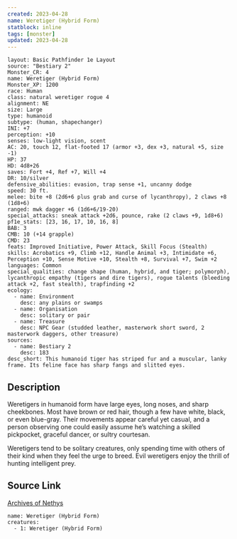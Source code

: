 ```yaml
---
created: 2023-04-28
name: Weretiger (Hybrid Form)
statblock: inline
tags: [monster]
updated: 2023-04-28
---
```

```statblock
layout: Basic Pathfinder 1e Layout
source: "Bestiary 2"
Monster_CR: 4
name: Weretiger (Hybrid Form)
Monster_XP: 1200
race: Human
class: natural weretiger rogue 4
alignment: NE
size: Large
type: humanoid
subtype: (human, shapechanger)
INI: +7
perception: +10
senses: low-light vision, scent
AC: 20, touch 12, flat-footed 17 (armor +3, dex +3, natural +5, size -1)
HP: 37
HD: 4d8+26
saves: Fort +4, Ref +7, Will +4
DR: 10/silver
defensive_abilities: evasion, trap sense +1, uncanny dodge
speed: 30 ft.
melee: bite +8 (2d6+6 plus grab and curse of lycanthropy), 2 claws +8 (1d8+6)
ranged: mwk dagger +6 (1d6+6/19-20)
special_attacks: sneak attack +2d6, pounce, rake (2 claws +9, 1d8+6)
pf1e_stats: [23, 16, 17, 10, 16, 8]
BAB: 3
CMB: 10 (+14 grapple)
CMD: 23
feats: Improved Initiative, Power Attack, Skill Focus (Stealth)
skills: Acrobatics +9, Climb +12, Handle Animal +3, Intimidate +6, Perception +10, Sense Motive +10, Stealth +8, Survival +7, Swim +2
languages: Common
special_qualities: change shape (human, hybrid, and tiger; polymorph), lycanthropic empathy (tigers and dire tigers), rogue talents (bleeding attack +2, fast stealth), trapfinding +2
ecology:
  - name: Environment
    desc: any plains or swamps
  - name: Organisation
    desc: solitary or pair
  - name: Treasure
    desc: NPC Gear (studded leather, masterwork short sword, 2 masterwork daggers, other treasure)
sources:
  - name: Bestiary 2
    desc: 183
desc_short: This humanoid tiger has striped fur and a muscular, lanky frame. Its feline face has sharp fangs and slitted eyes.
```
## Description
Weretigers in humanoid form have large eyes, long noses, and sharp cheekbones. Most have brown or red hair, though a few have white, black, or even blue-gray. Their movements appear careful yet casual, and a person observing one could easily assume he’s watching a skilled pickpocket, graceful dancer, or sultry courtesan.

Weretigers tend to be solitary creatures, only spending time with others of their kind when they feel the urge to breed. Evil weretigers enjoy the thrill of hunting intelligent prey.
## Source Link
[Archives of Nethys](https://aonprd.com/MonsterDisplay.aspx?ItemName=Weretiger%20(Hybrid%20Form))
```encounter-table
name: Weretiger (Hybrid Form)
creatures:
  - 1: Weretiger (Hybrid Form)
```
